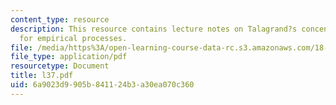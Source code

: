 ```yaml
---
content_type: resource
description: This resource contains lecture notes on Talagrand?s concentration inequality
  for empirical processes.
file: /media/https%3A/open-learning-course-data-rc.s3.amazonaws.com/18-465-topics-in-statistics-statistical-learning-theory-spring-2007/6a9023d9905b841124b3a30ea070c360_l37.pdf
file_type: application/pdf
resourcetype: Document
title: l37.pdf
uid: 6a9023d9-905b-8411-24b3-a30ea070c360
---
```

